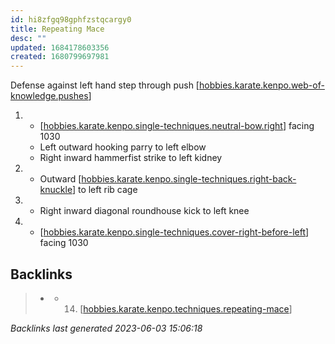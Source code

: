 ```yaml
---
id: hi8zfgq98gphfzstqcargy0
title: Repeating Mace
desc: ""
updated: 1684178603356
created: 1680799697981
---
```


Defense against left hand step through push
[[hobbies.karate.kenpo.web-of-knowledge.pushes]]

1. - [[hobbies.karate.kenpo.single-techniques.neutral-bow.right]] facing 1030
   - Left outward hooking parry to left elbow
   - Right inward hammerfist strike to left kidney
2. - Outward [[hobbies.karate.kenpo.single-techniques.right-back-knuckle]] to
     left rib cage
3. - Right inward diagonal roundhouse kick to left knee
4. - [[hobbies.karate.kenpo.single-techniques.cover-right-before-left]] facing 1030





[//begin]: # "Autogenerated link references for markdown compatibility"
[hobbies.karate.kenpo.web-of-knowledge.pushes]: ../web-of-knowledge/hobbies.karate.kenpo.web-of-knowledge.pushes "Pushes"
[hobbies.karate.kenpo.single-techniques.neutral-bow.right]: ../single-techniques/hobbies.karate.kenpo.single-techniques.neutral-bow.right "Right Neutral Bow"
[hobbies.karate.kenpo.single-techniques.right-back-knuckle]: ../single-techniques/hobbies.karate.kenpo.single-techniques.right-back-knuckle "Right Back Knuckle"
[hobbies.karate.kenpo.single-techniques.cover-right-before-left]: ../single-techniques/hobbies.karate.kenpo.single-techniques.cover-right-before-left "Cover Right before Left"
[//end]: # "Autogenerated link references"

## Backlinks

> - [](..\belts\hobbies.karate.kenpo.belts.2-orange.md)
>   - 14. [[hobbies.karate.kenpo.techniques.repeating-mace]]

_Backlinks last generated 2023-06-03 15:06:18_

[//begin]: # "Autogenerated link references for markdown compatibility"
[hobbies.karate.kenpo.web-of-knowledge.pushes]: ../web-of-knowledge/hobbies.karate.kenpo.web-of-knowledge.pushes "Pushes"
[hobbies.karate.kenpo.single-techniques.neutral-bow.right]: ../single-techniques/hobbies.karate.kenpo.single-techniques.neutral-bow.right "Right Neutral Bow"
[hobbies.karate.kenpo.single-techniques.right-back-knuckle]: ../single-techniques/hobbies.karate.kenpo.single-techniques.right-back-knuckle "Right Back Knuckle"
[hobbies.karate.kenpo.single-techniques.cover-right-before-left]: ../single-techniques/hobbies.karate.kenpo.single-techniques.cover-right-before-left "Cover Right before Left"
[hobbies.karate.kenpo.techniques.repeating-mace]: hobbies.karate.kenpo.techniques.repeating-mace "Repeating Mace"
[//end]: # "Autogenerated link references"